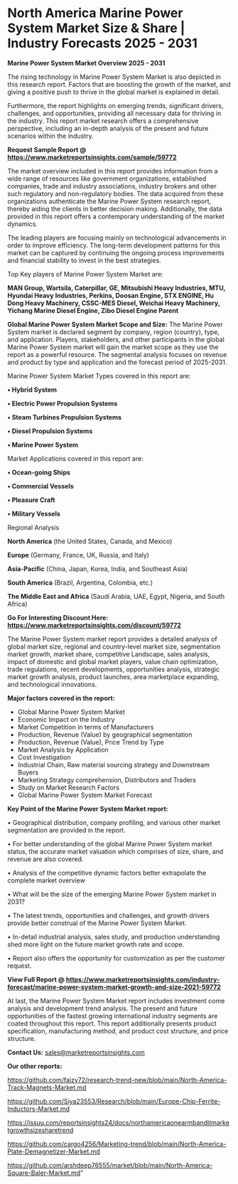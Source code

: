 # North America Marine Power System Market Size & Share | Industry Forecasts 2025 - 2031

<Strong> Marine Power System Market Overview 2025 - 2031</strong>

The rising technology in Marine Power System Market is also depicted in this research report. Factors that are boosting the growth of the market, and giving a positive push to thrive in the global market is explained in detail.

Furthermore, the report highlights on emerging trends, significant drivers, challenges, and opportunities, providing all necessary data for thriving in the industry. This report market research offers a comprehensive perspective, including an in-depth analysis of the present and future scenarios within the industry.

<strong>Request Sample Report @ <a href=https://www.marketreportsinsights.com/sample/59772>https://www.marketreportsinsights.com/sample/59772</a></strong>

The market overview included in this report provides information from a wide range of resources like government organizations, established companies, trade and industry associations, industry brokers and other such regulatory and non-regulatory bodies. The data acquired from these organizations authenticate the Marine Power System research report, thereby aiding the clients in better decision making. Additionally, the data provided in this report offers a contemporary understanding of the market dynamics.

The leading players are focusing mainly on technological advancements in order to improve efficiency. The long-term development patterns for this market can be captured by continuing the ongoing process improvements and financial stability to invest in the best strategies.

Top Key players of Marine Power System Market are:

<strong>MAN Group, Wartsila, Caterpillar, GE, Mitsubishi Heavy Industries, MTU, Hyundai Heavy Industries, Perkins, Doosan Engine, STX ENGINE, Hu Dong Heavy Machinery, CSSC-MES Diesel, Weichai Heavy Machinery, Yichang Marine Diesel Engine, Zibo Diesel Engine Parent</strong>

<strong><b>Global Marine Power System Market Scope and Size:</b></strong>
The Marine Power System market is declared segment by company, region (country), type, and application. Players, stakeholders, and other participants in the global Marine Power System market will gain the market scope as they use the report as a powerful resource. The segmental analysis focuses on revenue and product by type and application and the forecast period of 2025-2031.

Marine Power System Market Types covered in this report are:

<strong>• Hybrid System

• Electric Power Propulsion Systems

• Steam Turbines Propulsion Systems

• Diesel Propulsion Systems

• Marine Power System</strong>

Market Applications covered in this report are:

<strong>• Ocean-going Ships

• Commercial Vessels

• Pleasure Craft

• Military Vessels</strong> 

Regional Analysis

<strong>North America</strong> (the United States, Canada, and Mexico)

<strong>Europe</strong> (Germany, France, UK, Russia, and Italy)

<strong>Asia-Pacific</strong> (China, Japan, Korea, India, and Southeast Asia)

<strong>South America</strong> (Brazil, Argentina, Colombia, etc.)

<strong>The Middle East and Africa</strong> (Saudi Arabia, UAE, Egypt, Nigeria, and South Africa)

<strong>Go For Interesting Discount Here: <a href=https://www.marketreportsinsights.com/discount/59772>https://www.marketreportsinsights.com/discount/59772</a></strong>

The Marine Power System market report provides a detailed analysis of global market size, regional and country-level market size, segmentation market growth, market share, competitive Landscape, sales analysis, impact of domestic and global market players, value chain optimization, trade regulations, recent developments, opportunities analysis, strategic market growth analysis, product launches, area marketplace expanding, and technological innovations.

<strong><b>Major factors covered in the report:</b></strong>
<ul>
  <li>Global Marine Power System Market </li>
  <li>Economic Impact on the Industry</li>
  <li>Market Competition in terms of Manufacturers</li>
  <li>Production, Revenue (Value) by geographical segmentation</li>
  <li>Production, Revenue (Value), Price Trend by Type</li>
  <li>Market Analysis by Application</li>
  <li>Cost Investigation</li>
  <li>Industrial Chain, Raw material sourcing strategy and Downstream Buyers</li>
  <li>Marketing Strategy comprehension, Distributors and Traders</li>
  <li>Study on Market Research Factors</li>
  <li>Global Marine Power System Market Forecast</li>
</ul>

<strong><b>Key Point of the Marine Power System Market report:</b></strong>

• Geographical distribution, company profiling, and various other market segmentation are provided in the report.

• For better understanding of the global Marine Power System market status, the accurate market valuation which comprises of size, share, and revenue are also covered.

• Analysis of the competitive dynamic factors better extrapolate the complete market overview

• What will be the size of the emerging Marine Power System market in 2031?

• The latest trends, opportunities and challenges, and growth drivers provide better construal of the Marine Power System Market.

• In-detail industrial analysis, sales study, and production understanding shed more light on the future market growth rate and scope.

• Report also offers the opportunity for customization as per the customer request.

<strong><b>View Full Report @ <a href=https://www.marketreportsinsights.com/industry-forecast/marine-power-system-market-growth-and-size-2021-59772>https://www.marketreportsinsights.com/industry-forecast/marine-power-system-market-growth-and-size-2021-59772</a></b></strong>


At last, the Marine Power System Market report includes investment come analysis and development trend analysis. The present and future opportunities of the fastest growing international industry segments are coated throughout this report. This report additionally presents product specification, manufacturing method, and product cost structure, and price structure.

<strong>Contact Us:</strong>
sales@marketreportsinsights.com

<strong>Our other reports:</strong>

<a href=https://github.com/faizy72/research-trend-new/blob/main/North-America-Track-Magnets-Market.md>https://github.com/faizy72/research-trend-new/blob/main/North-America-Track-Magnets-Market.md</a>

<a href=https://github.com/Siya23553/Research/blob/main/Europe-Chip-Ferrite-Inductors-Market.md>https://github.com/Siya23553/Research/blob/main/Europe-Chip-Ferrite-Inductors-Market.md</a>

<a href=https://issuu.com/reportsinsights24/docs/northamericaonearmbanditmarketgrowthsizesharetrend>https://issuu.com/reportsinsights24/docs/northamericaonearmbanditmarketgrowthsizesharetrend</a>

<a href=https://github.com/cargo4256/Marketing-trend/blob/main/North-America-Plate-Demagnetizer-Market.md>https://github.com/cargo4256/Marketing-trend/blob/main/North-America-Plate-Demagnetizer-Market.md</a>

<a href=https://github.com/arshdeep76555/market/blob/main/North-America-Square-Baler-Market.md>https://github.com/arshdeep76555/market/blob/main/North-America-Square-Baler-Market.md</a>"
